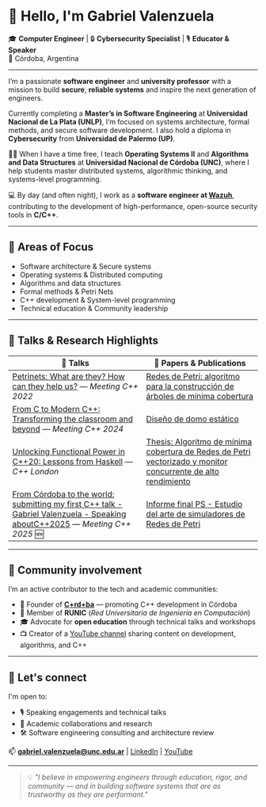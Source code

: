 # 👋 Hello, I'm Gabriel Valenzuela

🎓 **Computer Engineer** | 🔒 **Cybersecurity Specialist** | 🎙️ **Educator & Speaker**  
📍 Córdoba, Argentina

---

I’m a passionate **software engineer** and **university professor** with a mission to build **secure**, **reliable systems** and inspire the next generation of engineers.

Currently completing a **Master’s in Software Engineering** at **Universidad Nacional de La Plata (UNLP)**, I’m focused on systems architecture, formal methods, and secure software development. I also hold a diploma in **Cybersecurity** from **Universidad de Palermo (UP)**.

👨‍🏫 When I have a time free, I teach **Operating Systems II** and **Algorithms and Data Structures** at **Universidad Nacional de Córdoba (UNC)**, where I help students master distributed systems, algorithmic thinking, and systems-level programming.

💻 By day (and often night), I work as a **software engineer at [Wazuh](https://www.wazuh.com)**, contributing to the development of high-performance, open-source security tools in **C/C++**.

---

## 🧠 Areas of Focus
- Software architecture & Secure systems
- Operating systems & Distributed computing
- Algorithms and data structures
- Formal methods & Petri Nets
- C++ development & System-level programming
- Technical education & Community leadership

---

## 🎤 Talks & Research Highlights

| 🎥 Talks                                                                                       | 📄 Papers & Publications                                                                                                                                                      |
|------------------------------------------------------------------------------------------------|--------------------------------------------------------------------------------------------------------------------------------------------------------------------------------|
| [Petrinets: What are they? How can they help us?](https://youtu.be/Ew4LL_OJ2BE) — *Meeting C++ 2022* | [Redes de Petri: algoritmo para la construcción de árboles de mínima cobertura](https://www.researchgate.net/publication/383873554_Redes_de_Petri_algoritmo_para_la_construccion_de_arboles_de_minima_cobertura) |
| [From C to Modern C++: Transforming the classroom and beyond](https://youtu.be/4_0_lP-sKfU) — *Meeting C++ 2024* | [Diseño de domo estático](https://www.researchgate.net/publication/383876036_Diseno_de_domo_estatico)                                                                                         |
| [Unlocking Functional Power in C++20: Lessons from Haskell](https://youtu.be/q3PQbTcEtQQ) — *C++ London* | [Thesis: Algoritmo de mínima cobertura de Redes de Petri vectorizado y monitor concurrente de alto rendimiento](https://www.researchgate.net/publication/377386078_Algoritmo_de_minima_cobertura_de_Redes_de_Petri_vectorizado_y_monitor_concurrente_de_alto_rendimiento) |
|    [From Córdoba to the world: submitting my first C++ talk - Gabriel Valenzuela - Speaking aboutC++2025](https://youtu.be/o1ih4ofF3M8?si=6PPGBY5YJvDvgUMM) — *Meeting C++ 2025* :new:            | [Informe final PS - Estudio del arte de simuladores de Redes de Petri](https://www.researchgate.net/publication/391195654_Informe_final_PS_Practica_supervisada)                                                              |

---

## 📢 Community involvement

I’m an active contributor to the tech and academic communities:

- 🧩 Founder of **[C+rd+ba](https://sites.google.com/view/cppcordoba/inicio)** — promoting C++ development in Córdoba  
- 🔗 Member of **RUNIC** (*Red Universitaria de Ingeniería en Computación*)  
- 🎓 Advocate for **open education** through technical talks and workshops  
- 📺 Creator of a [YouTube channel](https://www.youtube.com/channel/UCBGCxwHv-q1ztZjUZUa-05A) sharing content on development, algorithms, and C++

---

## 🤝 Let's connect

I'm open to:
- 🎙️ Speaking engagements and technical talks
- 🔬 Academic collaborations and research
- 🛠️ Software engineering consulting and architecture review

📫 **gabriel.valenzuela@unc.edu.ar** | [LinkedIn](https://www.linkedin.com/in/gabriel-emanuel-valenzuela/) | [YouTube](https://www.youtube.com/channel/UCBGCxwHv-q1ztZjUZUa-05A)

---

> 💡 *"I believe in empowering engineers through education, rigor, and community — and in building software systems that are as trustworthy as they are performant."*

